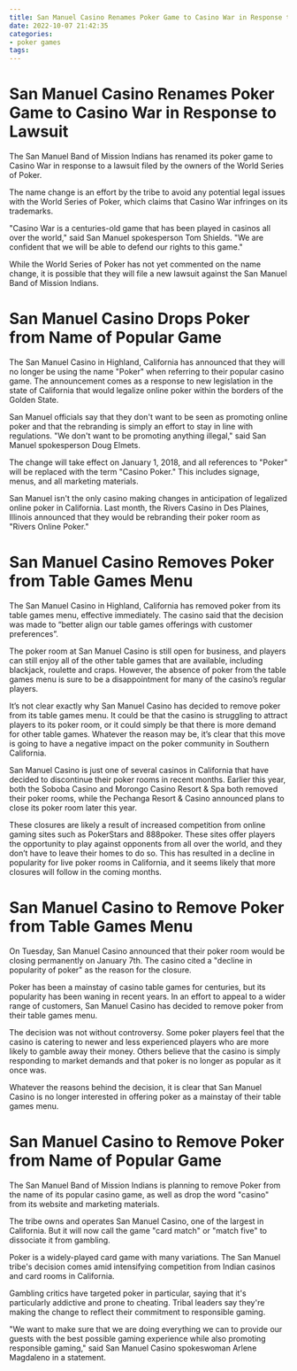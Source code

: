 ```yaml
---
title: San Manuel Casino Renames Poker Game to Casino War in Response to Lawsuit
date: 2022-10-07 21:42:35
categories:
- poker games
tags:
---
```



#  San Manuel Casino Renames Poker Game to Casino War in Response to Lawsuit

The San Manuel Band of Mission Indians has renamed its poker game to Casino War in response to a lawsuit filed by the owners of the World Series of Poker.

The name change is an effort by the tribe to avoid any potential legal issues with the World Series of Poker, which claims that Casino War infringes on its trademarks.

"Casino War is a centuries-old game that has been played in casinos all over the world," said San Manuel spokesperson Tom Shields. "We are confident that we will be able to defend our rights to this game."

While the World Series of Poker has not yet commented on the name change, it is possible that they will file a new lawsuit against the San Manuel Band of Mission Indians.

#  San Manuel Casino Drops Poker from Name of Popular Game

The San Manuel Casino in Highland, California has announced that they will no longer be using the name "Poker" when referring to their popular casino game. The announcement comes as a response to new legislation in the state of California that would legalize online poker within the borders of the Golden State.

San Manuel officials say that they don't want to be seen as promoting online poker and that the rebranding is simply an effort to stay in line with regulations. "We don't want to be promoting anything illegal," said San Manuel spokesperson Doug Elmets.

The change will take effect on January 1, 2018, and all references to "Poker" will be replaced with the term "Casino Poker." This includes signage, menus, and all marketing materials.

San Manuel isn't the only casino making changes in anticipation of legalized online poker in California. Last month, the Rivers Casino in Des Plaines, Illinois announced that they would be rebranding their poker room as "Rivers Online Poker."

#  San Manuel Casino Removes Poker from Table Games Menu

The San Manuel Casino in Highland, California has removed poker from its table games menu, effective immediately. The casino said that the decision was made to “better align our table games offerings with customer preferences”.

The poker room at San Manuel Casino is still open for business, and players can still enjoy all of the other table games that are available, including blackjack, roulette and craps. However, the absence of poker from the table games menu is sure to be a disappointment for many of the casino’s regular players.

It’s not clear exactly why San Manuel Casino has decided to remove poker from its table games menu. It could be that the casino is struggling to attract players to its poker room, or it could simply be that there is more demand for other table games. Whatever the reason may be, it’s clear that this move is going to have a negative impact on the poker community in Southern California.

San Manuel Casino is just one of several casinos in California that have decided to discontinue their poker rooms in recent months. Earlier this year, both the Soboba Casino and Morongo Casino Resort & Spa both removed their poker rooms, while the Pechanga Resort & Casino announced plans to close its poker room later this year.

These closures are likely a result of increased competition from online gaming sites such as PokerStars and 888poker. These sites offer players the opportunity to play against opponents from all over the world, and they don’t have to leave their homes to do so. This has resulted in a decline in popularity for live poker rooms in California, and it seems likely that more closures will follow in the coming months.

#  San Manuel Casino to Remove Poker from Table Games Menu

On Tuesday, San Manuel Casino announced that their poker room would be closing permanently on January 7th. The casino cited a "decline in popularity of poker" as the reason for the closure.

Poker has been a mainstay of casino table games for centuries, but its popularity has been waning in recent years. In an effort to appeal to a wider range of customers, San Manuel Casino has decided to remove poker from their table games menu.

The decision was not without controversy. Some poker players feel that the casino is catering to newer and less experienced players who are more likely to gamble away their money. Others believe that the casino is simply responding to market demands and that poker is no longer as popular as it once was.

Whatever the reasons behind the decision, it is clear that San Manuel Casino is no longer interested in offering poker as a mainstay of their table games menu.

#  San Manuel Casino to Remove Poker from Name of Popular Game

The San Manuel Band of Mission Indians is planning to remove Poker from the name of its popular casino game, as well as drop the word "casino" from its website and marketing materials.

The tribe owns and operates San Manuel Casino, one of the largest in California. But it will now call the game "card match" or "match five" to dissociate it from gambling.

Poker is a widely-played card game with many variations. The San Manuel tribe's decision comes amid intensifying competition from Indian casinos and card rooms in California.

Gambling critics have targeted poker in particular, saying that it's particularly addictive and prone to cheating. Tribal leaders say they're making the change to reflect their commitment to responsible gaming.

"We want to make sure that we are doing everything we can to provide our guests with the best possible gaming experience while also promoting responsible gaming," said San Manuel Casino spokeswoman Arlene Magdaleno in a statement.